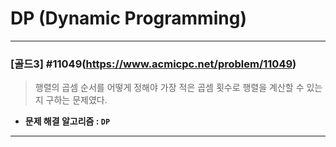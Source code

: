 # DP (Dynamic Programming)

---

### [골드3] #11049(https://www.acmicpc.net/problem/11049)

>행렬의 곱셈 순서를 어떻게 정해야 가장 적은 곱셈 횟수로 행렬을 계산할 수 있는지 구하는 문제였다.  

* **문제 해결 알고리즘 : ```DP```**

---